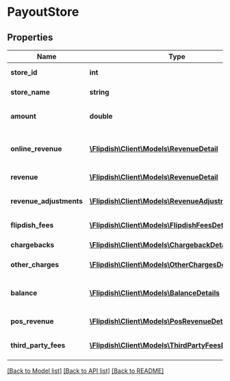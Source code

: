 # PayoutStore

## Properties
Name | Type | Description | Notes
------------ | ------------- | ------------- | -------------
**store_id** | **int** | The id of the Store. | [optional] 
**store_name** | **string** | Name of the store | [optional] 
**amount** | **double** | Amount of the payout for this Store | [optional] 
**online_revenue** | [**\Flipdish\\Client\Models\RevenueDetail**](RevenueDetail.md) | Revenue details (DEPRECATED: Use Revenue) | [optional] 
**revenue** | [**\Flipdish\\Client\Models\RevenueDetail**](RevenueDetail.md) | Revenue details | [optional] 
**revenue_adjustments** | [**\Flipdish\\Client\Models\RevenueAdjustmentsDetails**](RevenueAdjustmentsDetails.md) | Revenue Adjustments breakdown | [optional] 
**flipdish_fees** | [**\Flipdish\\Client\Models\FlipdishFeesDetails**](FlipdishFeesDetails.md) | Fees breakdown | [optional] 
**chargebacks** | [**\Flipdish\\Client\Models\ChargebackDetails**](ChargebackDetails.md) | Chargebacks breakdown | [optional] 
**other_charges** | [**\Flipdish\\Client\Models\OtherChargesDetails**](OtherChargesDetails.md) | Breakdown of other charges | [optional] 
**balance** | [**\Flipdish\\Client\Models\BalanceDetails**](BalanceDetails.md) | Period opening and closing balance | [optional] 
**pos_revenue** | [**\Flipdish\\Client\Models\PosRevenueDetails**](PosRevenueDetails.md) | Breakdown of POS charges | [optional] 
**third_party_fees** | [**\Flipdish\\Client\Models\ThirdPartyFeesDetails**](ThirdPartyFeesDetails.md) | Third party integration fees | [optional] 

[[Back to Model list]](../README.md#documentation-for-models) [[Back to API list]](../README.md#documentation-for-api-endpoints) [[Back to README]](../README.md)


